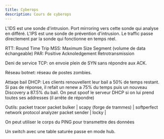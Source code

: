 ```yaml
---
title: Cyberops
description: Cours de cyberops
---
```


L'IDS est une sonde d'intrusion. Port mirroring vers cette sonde qui analyse en différé.
L'IPS est une sonde de prévention d'intrusion. Le traffic passe directement par la sonde qui fonctionne en temps réel.

RTT: Round Time Trip
MSS: Maximum Size Segment (volume de data échangeable)
PAR: Positive Acknoledgement Retrotransmission

Deni de service TCP: on envoie plein de SYN sans répondre aux ACK.

Réseau botnet: réseau de postes zombies.

Attaqe bail DHCP: Les clients renouvellent leur bail a 50% de temps restant. Si pas de réponse, il refait un renew a 75% du temps puis un nouveau Discovery a 87.5% du bail. On peut spoof le serveur DHCP si on lui prend toutes ses addresses (il arrête de répondre)

Outils: packet tracer packet bulker | scapy (forge de trammes) | softperfect network protocol analyzer packet sender | locky |

On peut utiliser le corps du PING pour transmettre des données

Un switch avec une table saturée passe en mode hub.

